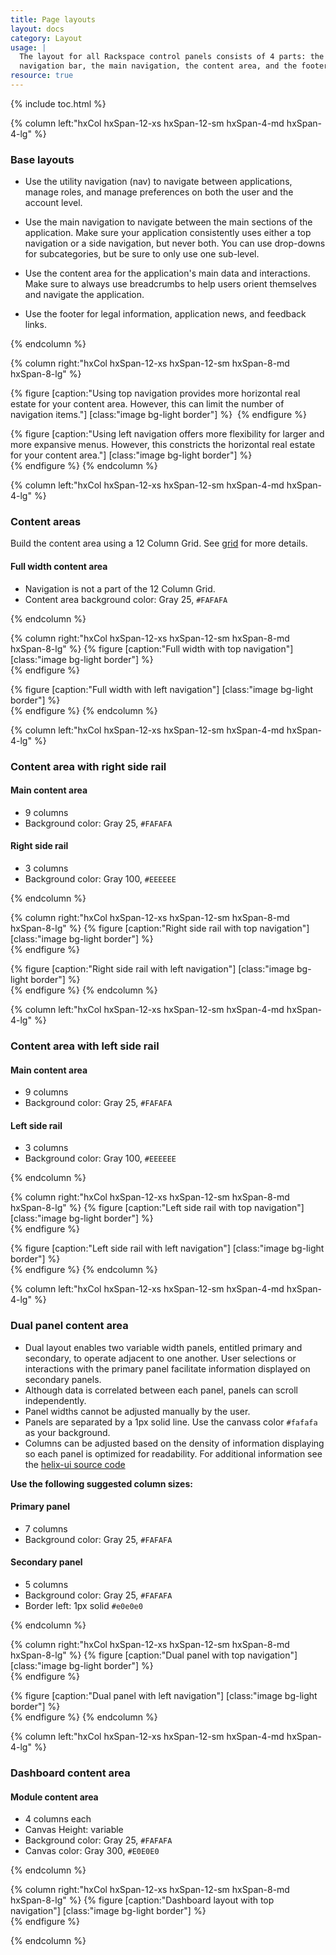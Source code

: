 ```yaml
---
title: Page layouts
layout: docs
category: Layout
usage: |
  The layout for all Rackspace control panels consists of 4 parts: the account
  navigation bar, the main navigation, the content area, and the footer.
resource: true
---
```


{% include toc.html %}

<section class="static-section"  markdown="1">
<div class="hxRow"  markdown="1">
{% column left:"hxCol hxSpan-12-xs hxSpan-12-sm hxSpan-4-md hxSpan-4-lg" %}

### Base layouts
- Use the utility navigation (nav) to navigate between applications, manage roles, and manage preferences on both the user and the account level.

- Use the main navigation to navigate between the main sections of the
  application. Make sure your application consistently
  uses either a top navigation or a side navigation, but never both. You can
  use drop-downs for subcategories, but be sure to only use one sub-level.

- Use the content area for the application's main data and interactions. Make sure to always use breadcrumbs to help users orient themselves and navigate the application.

- Use the footer for legal information, application news, and feedback links.

{% endcolumn %}

{% column right:"hxCol hxSpan-12-xs hxSpan-12-sm hxSpan-8-md hxSpan-8-lg" %}

{% figure [caption:"Using top navigation provides more horizontal real estate for
your content area. However, this can limit the number of navigation items."] [class:"image bg-light border"] %}
<embed src="{{site.url}}/assets/images/layout/page-layouts/layout-navigation-top.png"/>
{% endfigure %}

{% figure [caption:"Using left navigation offers more flexibility for larger and
more expansive menus. However, this constricts the horizontal real estate for your
content area."] [class:"image bg-light border"] %}
<embed src="{{site.url}}/assets/images/layout/page-layouts/layout-navigation-side.png" width="800"/>
{% endfigure %}
{% endcolumn %}
</div>
</section>

<section class="static-section"  markdown="1">
<div class="hxRow"  markdown="1">
{% column left:"hxCol hxSpan-12-xs hxSpan-12-sm hxSpan-4-md hxSpan-4-lg" %}

### Content areas

Build the content area using a 12 Column Grid. See [grid](/layout/grid) for more details.

#### Full width content area
- Navigation is not a part of the 12 Column Grid.
- Content area background color: Gray 25, `#FAFAFA`

{% endcolumn %}

{% column right:"hxCol hxSpan-12-xs hxSpan-12-sm hxSpan-8-md hxSpan-8-lg" %}
{% figure [caption:"Full width with top navigation"] [class:"image bg-light border"] %}
<embed src="{{site.url}}/assets/images/layout/page-layouts/layout-content-full-top-nav.png" width="800"/>
{% endfigure %}

{% figure [caption:"Full width with left navigation"] [class:"image bg-light border"] %}
<embed src="{{site.url}}/assets/images/layout/page-layouts/layout-content-full-side-nav.png" width="800"/>
{% endfigure %}
{% endcolumn %}
</div>
</section>

<section class="static-section"  markdown="1">
<div class="hxRow"  markdown="1">
{% column left:"hxCol hxSpan-12-xs hxSpan-12-sm hxSpan-4-md hxSpan-4-lg" %}

### Content area with right side rail

#### Main content area

- 9 columns
- Background color: Gray 25, `#FAFAFA`

#### Right side rail

- 3 columns
- Background color: Gray 100, `#EEEEEE`

{% endcolumn %}

{% column right:"hxCol hxSpan-12-xs hxSpan-12-sm hxSpan-8-md hxSpan-8-lg" %}
{% figure [caption:"Right side rail with top navigation"] [class:"image bg-light border"] %}
<embed src="{{site.url}}/assets/images/layout/page-layouts/layout-right-side-rail-top-nav.png" width="800"/>
{% endfigure %}

{% figure [caption:"Right side rail with left navigation"] [class:"image bg-light border"] %}
<embed src="{{site.url}}/assets/images/layout/page-layouts/layout-right-side-rail-side-nav.png" width="800"/>
{% endfigure %}
{% endcolumn %}
</div>
</section>

<section class="static-section"  markdown="1">
<div class="hxRow"  markdown="1">
{% column left:"hxCol hxSpan-12-xs hxSpan-12-sm hxSpan-4-md hxSpan-4-lg" %}

### Content area with left side rail

#### Main content area

- 9 columns
- Background color: Gray 25, `#FAFAFA`

#### Left side rail
- 3 columns
- Background color: Gray 100, `#EEEEEE`

{% endcolumn %}

{% column right:"hxCol hxSpan-12-xs hxSpan-12-sm hxSpan-8-md hxSpan-8-lg" %}
{% figure [caption:"Left side rail with top navigation"] [class:"image bg-light border"] %}
<embed src="{{site.url}}/assets/images/layout/page-layouts/layout-left-side-rail-top-nav.png" width="800"/>
{% endfigure %}

{% figure [caption:"Left side rail with left navigation"] [class:"image bg-light border"] %}
<embed src="{{site.url}}/assets/images/layout/page-layouts/layout-left-side-rail-side-nav.png" width="800"/>
{% endfigure %}
{% endcolumn %}
</div>
</section>

<section class="static-section"  markdown="1">
<div class="hxRow"  markdown="1">
{% column left:"hxCol hxSpan-12-xs hxSpan-12-sm hxSpan-4-md hxSpan-4-lg" %}

### Dual panel content area

- Dual layout enables two variable width panels, entitled primary and secondary, to operate adjacent to one another. User selections or interactions with the primary panel facilitate information displayed on secondary panels.
- Although data is correlated between each panel, panels can scroll independently.
- Panel widths cannot be adjusted manually by the user.
- Panels are separated by a 1px solid line. Use the canvass color `#fafafa` as your background.
- Columns can be adjusted based on the density of information displaying so each panel is optimized for readability. For additional information see the [helix-ui source code](https://rackerlabs.github.io/helix-ui/components/layouts/horizontal-layout-template.html)

**Use the following suggested column sizes:**

#### Primary panel

- 7 columns
- Background color: Gray 25, `#FAFAFA`

#### Secondary panel
- 5 columns
- Background color: Gray 25, `#FAFAFA`
- Border left: 1px solid `#e0e0e0`

{% endcolumn %}

{% column right:"hxCol hxSpan-12-xs hxSpan-12-sm hxSpan-8-md hxSpan-8-lg" %}
{% figure [caption:"Dual panel with top navigation"] [class:"image bg-light border"] %}
<embed src="{{site.url}}/assets/images/layout/page-layouts/dual-panel-topnav.png" width="800"/>
{% endfigure %}

{% figure [caption:"Dual panel with left navigation"] [class:"image bg-light border"] %}
<embed src="{{site.url}}/assets/images/layout/page-layouts/dual-panel-sidenav.png" width="800"/>
{% endfigure %}
{% endcolumn %}
</div>
</section>


<section class="static-section"  markdown="1">


<div class="hxRow"  markdown="1">
{% column left:"hxCol hxSpan-12-xs hxSpan-12-sm hxSpan-4-md hxSpan-4-lg" %}

### Dashboard content area

#### Module content area
- 4 columns each
- Canvas Height: variable
- Background color: Gray 25, `#FAFAFA`
- Canvas color: Gray 300, `#E0E0E0`

{% endcolumn %}

{% column right:"hxCol hxSpan-12-xs hxSpan-12-sm hxSpan-8-md hxSpan-8-lg" %}
{% figure [caption:"Dashboard layout with top navigation"] [class:"image bg-light border"] %}
<embed src="{{site.url}}/assets/images/layout/page-layouts/layout-dashboard-top-nav.png" width="800"/>
{% endfigure %}
<!--
{% figure [caption:"Dashboard layout with side navigation"] [class:"image bg-light border"] %}
<embed src="{{site.cdn_url}}/img/layout/layout-dashboard-side.png"/>
{% endfigure %}
-->
{% endcolumn %}
</div>
</section>

